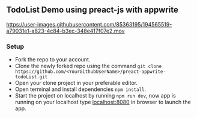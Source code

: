 ## TodoList Demo using preact-js with appwrite


https://user-images.githubusercontent.com/85363195/194565519-a79031e1-a823-4c84-b3ec-348e417f07e2.mov

### Setup
- Fork the repo to your account.
- Clone the newly forked repo using the command
``
git clone https://github.com/<YourGithubUserName>/preact-appwrite-todoList.git
``
- Open your clone project in your preferable editor.
- Open terminal and install dependencies ``npm install``.
- Start the project on localhost by running ``npm run dev``, now app is running on your localhost type [localhost:8080]('https://localhost:8080' "localhost:8080") in browser to launch the app.